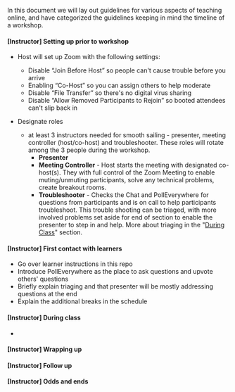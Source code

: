 In this document we will lay out guidelines for various aspects of teaching online, and have categorized the guidelines keeping in mind the timeline of a workshop.

#### [Instructor] Setting up prior to workshop

* Host will set up Zoom with the following settings:
  * Disable “Join Before Host” so people can't cause trouble before you arrive
  * Enabling “Co-Host” so you can assign others to help moderate
  * Disable “File Transfer” so there's no digital virus sharing
  * Disable “Allow Removed Participants to Rejoin” so booted attendees can't slip back in

* Designate roles
  * at least 3 instructors needed for smooth sailing - presenter, meeting controller (host/co-host) and troubleshooter. These roles will rotate among the 3 people during the workshop.  
     * **Presenter**
     * **Meeting Controller** - Host starts the meeting with designated co-host(s). They with full control of the Zoom Meeting to enable muting/unmuting participants, solve any technical problems, create breakout rooms. 
     * **Troubleshooter** - Checks the Chat and PollEverywhere for questions from participants and is on call to help participants troubleshoot. This trouble shooting can be triaged, with more involved problems set aside for end of section to enable the presenter to step in and help. More about triaging in the "[During Class](during-class)" section.

#### [Instructor] First contact with learners

* Go over learner instructions in this repo
* Introduce PollEverywhere as the place to ask questions and upvote others' questions
* Briefly explain triaging and that presenter will be mostly addressing questions at the end
* Explain the additional breaks in the schedule

#### [Instructor] During class

*

#### [Instructor] Wrapping up


#### [Instructor] Follow up


#### [Instructor] Odds and ends

